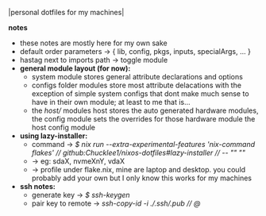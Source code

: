 |personal dotfiles for my machines|

**notes**
- these notes are mostly here for my own sake
- default order parameters -> { lib, config, pkgs, inputs, specialArgs, ... }
- hastag next to imports path -> toggle module
- **general module layout (for now):**
    - system module stores general attribute declarations and options
    - configs folder modules store most attribute delacations with the 
      exception of simple system configs that dont make much sense to
      have in their own module; at least to me that is...
    - the *host/<hostname>* modules host stores the auto generated hardware
      modules, the config module sets the overrides for those hardware 
      module the host config module 
- **using lazy-installer:**
    - command ->
      *$ nix run --extra-experimental-features 'nix-command flakes' //
      github:Chucklee1/nixos-dotfiles#lazy-installer //
      -- "<disk>" "<profile>"*
    - <disk-name> -> eg: sdaX, nvmeXnY, vdaX
    - <profile-name> -> profile under flake.nix, mine are laptop and desktop. 
      you could probably add your own but I only know this works for my machines
- **ssh notes:**
    - generate key -> *$ ssh-keygen*
    - pair key to remote -> *ssh-copy-id -i ./.ssh/<name-of-ssh-keygen-file>.pub //
      <remotename>@<remoteip>*

